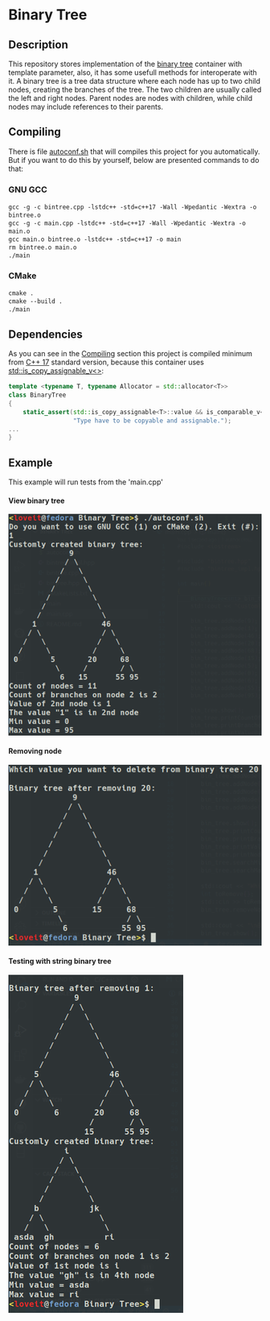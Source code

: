 # Binary Tree

## Description

This repository stores implementation of the [binary tree](https://en.wikipedia.org/wiki/Binary_tree) container with template parameter, also, it has some usefull methods for interoperate with it. A binary tree is a tree data structure where each node has up to two child nodes, creating the branches of the tree. The two children are usually called the left and right nodes. Parent nodes are nodes with children, while child nodes may include references to their parents.

## Compiling

There is file [autoconf.sh](https://github.com/ViNN280801/ContainersCXX/blob/main/Binary%20Tree/autoconf.sh) that will compiles this project for you automatically. But if you want to do this by yourself, below are presented commands to do that:

### GNU GCC

```console
gcc -g -c bintree.cpp -lstdc++ -std=c++17 -Wall -Wpedantic -Wextra -o bintree.o
gcc -g -c main.cpp -lstdc++ -std=c++17 -Wall -Wpedantic -Wextra -o main.o
gcc main.o bintree.o -lstdc++ -std=c++17 -o main
rm bintree.o main.o
./main
```

### CMake

```console
cmake .
cmake --build .
./main
```

## Dependencies

As you can see in the [Compiling](https://github.com/ViNN280801/ContainersCXX/tree/main/Binary%20Tree#compiling) section this project is compiled minimum from [C++ 17](https://en.cppreference.com/w/cpp/17) standard version, because this container uses [std::is_copy_assignable_v<>](https://en.cppreference.com/w/cpp/types/is_copy_assignable):

```cpp
template <typename T, typename Allocator = std::allocator<T>>
class BinaryTree
{
    static_assert(std::is_copy_assignable<T>::value && is_comparable_v<T>,
                  "Type have to be copyable and assignable.");
...
}
```

## Example

This example will run tests from the 'main.cpp'

#### View binary tree

<img src=img/1.png>

#### Removing node

<img src=img/2.png>

#### Testing with string binary tree

<img src=img/3.png>
